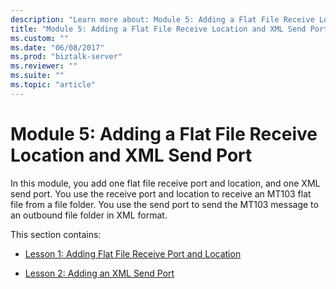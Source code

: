 ```yaml
---
description: "Learn more about: Module 5: Adding a Flat File Receive Location and XML Send Port"
title: "Module 5: Adding a Flat File Receive Location and XML Send Port"
ms.custom: ""
ms.date: "06/08/2017"
ms.prod: "biztalk-server"
ms.reviewer: ""
ms.suite: ""
ms.topic: "article"
---
```

# Module 5: Adding a Flat File Receive Location and XML Send Port
In this module, you add one flat file receive port and location, and one XML send port. You use the receive port and location to receive an MT103 flat file from a file folder. You use the send port to send the MT103 message to an outbound file folder in XML format.  
  
 This section contains:  
  
-   [Lesson 1: Adding Flat File Receive Port and Location](../../adapters-and-accelerators/accelerator-swift/lesson-1-adding-flat-file-receive-port-and-location.md)  
  
-   [Lesson 2: Adding an XML Send Port](../../adapters-and-accelerators/accelerator-swift/lesson-2-adding-an-xml-send-port.md)
